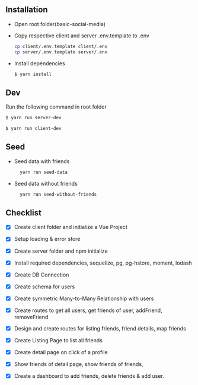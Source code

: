 ## Installation
- Open root folder(basic-social-media)
- Copy respective client and server .env.template to .env
  
  ```bash
  cp client/.env.template client/.env
  cp server/.env.template server/.env
  ```
- Install dependencies
  
  ```bash
  $ yarn install
  ```

## Dev

Run the following command in root folder
```bash
$ yarn run server-dev
```
```bash
$ yarn run client-dev
```

## Seed

- Seed data with friends 
  ```bash
    yarn run seed-data
  ```
- Seed data without friends
  ```bash
    yarn run seed-without-friends
  ```

## Checklist

- [x] Create client folder and initialize a Vue Project
- [x] Setup loading & error store
- [x] Create server folder and npm initialize
- [x] Install required dependencies, sequelize, pg, pg-hstore, moment, lodash
- [x] Create DB Connection
- [x] Create schema for users
- [x] Create symmetric Many-to-Many Relationship with users
- [x] Create routes to get all users, get friends of user, addFriend, removeFriend
- [x] Design and create routes for listing friends, friend details, map friends
- [x] Create Listing Page to list all friends
- [x] Create detail page on click of a profile
- [x] Show friends of detail page, show friends of friends,
- [x] Create a dashboard to add friends, delete friends & add user.

